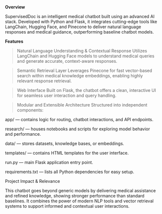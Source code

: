 **Overview**

SupervisedDoc is an intelligent medical chatbot built using an advanced AI stack. Developed with Python and Flask, it integrates cutting-edge tools like LangChain, Hugging Face, and Pinecone to deliver natural language responses and medical guidance, outperforming baseline chatbot models.

**Features**

>Natural Language Understanding & Contextual Response
Utilizes LangChain and Hugging Face models to understand medical queries and generate accurate, context-aware responses.

>Semantic Retrieval Layer
Leverages Pinecone for fast vector-based search within medical knowledge embeddings, enabling highly relevant response retrieval.

>Web Interface
Built on Flask, the chatbot offers a clean, interactive UI for seamless user interaction and query handling.

>Modular and Extensible Architecture
 Structured into independent components:

  app/ — contains logic for routing, chatbot interactions, and API endpoints.

  research/ — houses notebooks and scripts for exploring model behavior and performance.

  data/ — stores datasets, knowledge bases, or embeddings.

  templates/ — contains HTML templates for the user interface.

  run.py — main Flask application entry point.

  requirements.txt — lists all Python dependencies for easy setup.

Project Impact & Relevance

This chatbot goes beyond generic models by delivering medical assistance and refined knowledge, showing stronger performance than standard baselines.
It combines the power of modern NLP tools and vector retrieval systems to support informed and contextual user interactions.
